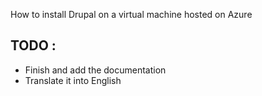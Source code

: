 How to install Drupal on a virtual machine hosted on Azure

## TODO :
* Finish and add the documentation
* Translate it into English
